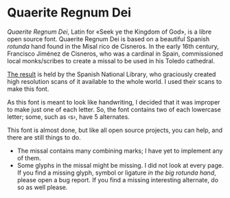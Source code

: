 # Quaerite Regnum Dei

_Quaerite Regnum Dei_, Latin for &laquo;Seek ye the Kingdom of God&raquo;, is a libre open source font. Quaerite Regnum Dei is based on a beautiful Spanish _rotunda_ hand found in the Misal rico de Cisneros. In the early 16th century, Francisco Jiménez de Cisneros, who was a cardinal in Spain, commissioned local monks/scribes to create a missal to be used in his Toledo cathedral.

[The result](http://bdh.bne.es/bnesearch/detalle/bdh0000012826) is held by the Spanish National Library, who graciously created high resolution scans of it available to the whole world. I used their scans to make this font.

As this font is meant to look like handwriting, I decided that it was improper to make just one of each letter. So, the font contains two of each lowercase letter; some, such as &lsaquo;s&rsaquo;, have 5 alternates. 

This font is almost done, but like all open source projects, you can help, and there are still things to do.

* The missal contains many combining marks; I have yet to implement any of them.
* Some glyphs in the missal might be missing. I did not look at every page. If you find a missing glyph, symbol or ligature _in the big rotunda hand_, please open a bug report. If you find a missing interesting alternate, do so as well please.

